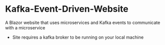 # Kafka-Event-Driven-Website
A Blazor website that uses microservices and Kafka events to communicate with a microservice

* Site requires a kafka broker to be running on your local machine
